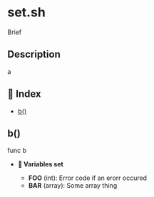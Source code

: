 # set.sh

Brief

## Description

a

## 📇 Index

* [b()](#b)

## b()

func b

* __🎯 Variables set__

  * __FOO__ (int): Error code if an erorr occured
  * __BAR__ (array): Some array thing
